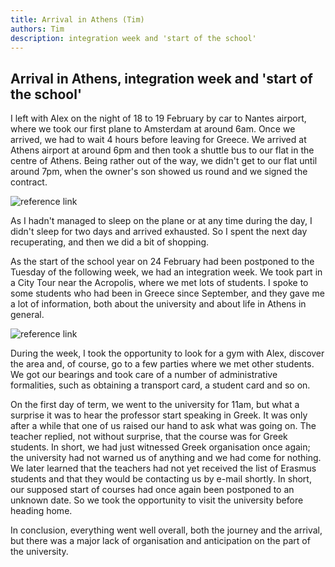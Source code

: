 ```yaml
---
title: Arrival in Athens (Tim)
authors: Tim
description: integration week and 'start of the school' 
---
```

## Arrival in Athens, integration week and 'start of the school'

I left with Alex on the night of 18 to 19 February by car to Nantes airport, where we took our first plane to Amsterdam at around 6am. Once we arrived, we had to wait 4 hours before leaving for Greece. We arrived at Athens airport at around 6pm and then took a shuttle bus to our flat in the centre of Athens. Being rather out of the way, we didn't get to our flat until around 7pm, when the owner's son showed us round and we signed the contract.

![reference link](https://cdn.discordapp.com/attachments/1352320596658225297/1352325753806524536/IMG_20250219_152855.jpg?ex=67dd9b00&is=67dc4980&hm=ecc54d799317e413fcb6e0b53a19418bb1512e32dfb654dcc16c41b2b4b31632&)

As I hadn't managed to sleep on the plane or at any time during the day, I didn't sleep for two days and arrived exhausted. So I spent the next day recuperating, and then we did a bit of shopping. 

As the start of the school year on 24 February had been postponed to the Tuesday of the following week, we had an integration week. We took part in a City Tour near the Acropolis, where we met lots of students. I spoke to some students who had been in Greece since September, and they gave me a lot of information, both about the university and about life in Athens in general. 

![reference link](https://cdn.discordapp.com/attachments/1352320596658225297/1352325752812605552/IMG_20250225_175144.jpg?ex=67dd9b00&is=67dc4980&hm=82e0d4c9c166da581b89746143ba498740d44e7c5476d8d419cf4dd3d8ef7044&)

During the week, I took the opportunity to look for a gym with Alex, discover the area and, of course, go to a few parties where we met other students. We got our bearings and took care of a number of administrative formalities, such as obtaining a transport card, a student card and so on.

On the first day of term, we went to the university for 11am, but what a surprise it was to hear the professor start speaking in Greek. It was only after a while that one of us raised our hand to ask what was going on. The teacher replied, not without surprise, that the course was for Greek students. In short, we had just witnessed Greek organisation once again; the university had not warned us of anything and we had come for nothing. We later learned that the teachers had not yet received the list of Erasmus students and that they would be contacting us by e-mail shortly. In short, our supposed start of courses had once again been postponed to an unknown date. So we took the opportunity to visit the university before heading home.

In conclusion, everything went well overall, both the journey and the arrival, but there was a major lack of organisation and anticipation on the part of the university.

